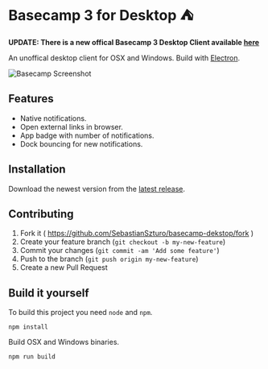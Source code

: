 # Basecamp 3 for Desktop :tent:

**UPDATE: There is a new offical Basecamp 3 Desktop Client available [here](https://m.signalvnoise.com/basecamp-3-for-mac-and-windows-is-here-fcf000f6ef1c#.sr82xaaft)**


An unoffical desktop client for OSX and Windows. Build with [Electron](http://electron.atom.io/).

![Basecamp Screenshot](http://i.imgur.com/irLqsF1.png)

## Features

- Native notifications.
- Open external links in browser.
- App badge with number of notifications.
- Dock bouncing for new notifications.

## Installation

Download the newest version from the [latest release](https://github.com/SebastianSzturo/basecamp-desktop/releases).

## Contributing

1. Fork it ( https://github.com/SebastianSzturo/basecamp-dekstop/fork )
2. Create your feature branch (`git checkout -b my-new-feature`)
3. Commit your changes (`git commit -am 'Add some feature'`)
4. Push to the branch (`git push origin my-new-feature`)
5. Create a new Pull Request

## Build it yourself

To build this project you need ``node`` and ``npm``.


```
npm install
```

Build OSX and Windows binaries.

```
npm run build
```
